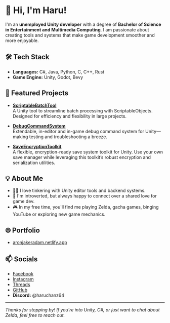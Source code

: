 # 👋 Hi, I'm Haru!

I'm an **unemployed Unity developer** with a degree of **Bachelor of Science in Entertainment and Multimedia Computing**. I am passionate about creating tools and systems that make game development smoother and more enjoyable.

## 🛠️ Tech Stack
- **Languages:** C#, Java, Python, C, C++, Rust
- **Game Engine:** Unity, Godot, Bevy

## 🚀 Featured Projects

- [**ScriptableBatchTool**](https://github.com/haruchanz64/ScriptableBatchTool)  
  A Unity tool to streamline batch processing with ScriptableObjects. Designed for efficiency and flexibility in large projects.

- [**DebugCommandSystem**](https://github.com/haruchanz64/DebugCommandSystem)  
  Extendable, in-editor and in-game debug command system for Unity—making testing and troubleshooting a breeze.

- [**SaveEncryptionToolkit**](https://github.com/haruchanz64/SaveEncryptionToolkit)  
  A flexible, encryption-ready save system toolkit for Unity. Use your own save manager while leveraging this toolkit’s robust encryption and serialization utilities.



## 💡 About Me

- 🧑‍💻 I love tinkering with Unity editor tools and backend systems.
- 🤫 I'm introverted, but always happy to connect over a shared love for game dev.
- 🎮 In my free time, you'll find me playing Zelda, gacha games, binging YouTube or exploring new game mechanics.



## 🌐 Portfolio

- [aronjakeradam.netlify.app](https://aronjakeradam.netlify.app/)

## 📫 Socials

- [Facebook](https://www.facebook.com/RadamAronJakeS)
- [Instagram](https://www.instagram.com/aj.prsnl/)
- [Threads](https://www.threads.com/@aj.prsnl)
- [GitHub](https://www.github.com/haruchanz64)
- **Discord:** @haruchanz64
---

_Thanks for stopping by! If you're into Unity, C#, or just want to chat about Zelda, feel free to reach out._

